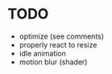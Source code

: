 # TODO

- optimize (see comments)
- properly react to resize
- idle animation
- motion blur (shader)